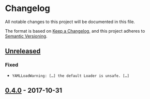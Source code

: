 # Changelog
All notable changes to this project will be documented in this file.

The format is based on [Keep a Changelog](https://keepachangelog.com/en/1.0.0/),
and this project adheres to [Semantic Versioning](https://semver.org/spec/v2.0.0.html).

## [Unreleased]
### Fixed
- `YAMLLoadWarning: […] the default Loader is unsafe. […]`

## [0.4.0] - 2017-10-31

[Unreleased]: https://github.com/olivierlacan/keep-a-changelog/compare/v0.4.0...HEAD
[0.4.0]: https://github.com/olivierlacan/keep-a-changelog/compare/v0.3.1...v0.4.0
